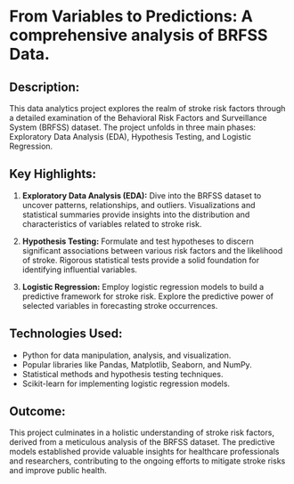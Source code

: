 # From Variables to Predictions: A comprehensive analysis of BRFSS Data.
## Description:
This data analytics project explores the realm of stroke risk factors through a detailed examination of the Behavioral Risk Factors and Surveillance System (BRFSS) dataset. The project unfolds in three main phases: Exploratory Data Analysis (EDA), Hypothesis Testing, and Logistic Regression.

## Key Highlights:

1. **Exploratory Data Analysis (EDA):** Dive into the BRFSS dataset to uncover patterns, relationships, and outliers. Visualizations and statistical summaries provide insights into the distribution and characteristics of variables related to stroke risk.

2. **Hypothesis Testing:** Formulate and test hypotheses to discern significant associations between various risk factors and the likelihood of stroke. Rigorous statistical tests provide a solid foundation for identifying influential variables.

3. **Logistic Regression:** Employ logistic regression models to build a predictive framework for stroke risk. Explore the predictive power of selected variables in forecasting stroke occurrences.

## Technologies Used:

- Python for data manipulation, analysis, and visualization.
- Popular libraries like Pandas, Matplotlib, Seaborn, and NumPy.
- Statistical methods and hypothesis testing techniques.
- Scikit-learn for implementing logistic regression models.

## Outcome:
This project culminates in a holistic understanding of stroke risk factors, derived from a meticulous analysis of the BRFSS dataset. The predictive models established provide valuable insights for healthcare professionals and researchers, contributing to the ongoing efforts to mitigate stroke risks and improve public health.
